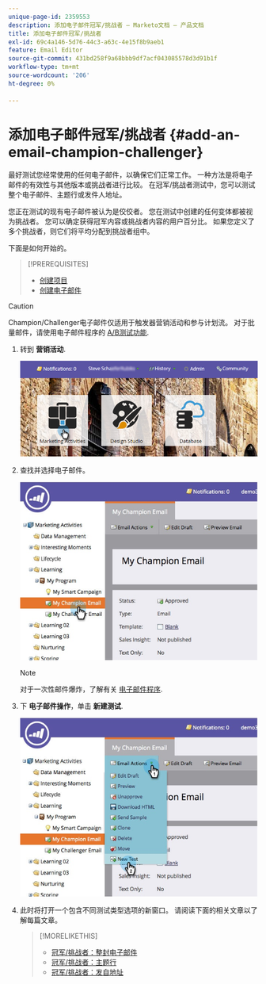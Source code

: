 ```yaml
---
unique-page-id: 2359553
description: 添加电子邮件冠军/挑战者 — Marketo文档 — 产品文档
title: 添加电子邮件冠军/挑战者
exl-id: 69c4a146-5d76-44c3-a63c-4e15f8b9aeb1
feature: Email Editor
source-git-commit: 431bd258f9a68bbb9df7acf043085578d3d91b1f
workflow-type: tm+mt
source-wordcount: '206'
ht-degree: 0%

---
```


# 添加电子邮件冠军/挑战者 {#add-an-email-champion-challenger}

最好测试您经常使用的任何电子邮件，以确保它们正常工作。 一种方法是将电子邮件的有效性与其他版本或挑战者进行比较。 在冠军/挑战者测试中，您可以测试整个电子邮件、主题行或发件人地址。

您正在测试的现有电子邮件被认为是佼佼者。 您在测试中创建的任何变体都被视为挑战者。 您可以确定获得冠军内容或挑战者内容的用户百分比。 如果您定义了多个挑战者，则它们将平均分配到挑战者组中。

下面是如何开始的。

>[!PREREQUISITES]
>
>* [创建项目](/help/marketo/product-docs/core-marketo-concepts/programs/creating-programs/create-a-program.md)
>* [创建电子邮件](/help/marketo/product-docs/email-marketing/general/creating-an-email/create-an-email.md)

>[!CAUTION]
>
>Champion/Challenger电子邮件仅适用于触发器营销活动和参与计划流。 对于批量邮件，请使用电子邮件程序的 [A/B测试功能](/help/marketo/product-docs/email-marketing/email-programs/email-program-actions/email-test-a-b-test/add-an-a-b-test.md).

1. 转到 **营销活动**.

   ![](assets/login-marketing-activities.png)

1. 查找并选择电子邮件。

   ![](assets/champion1.jpg)

   >[!NOTE]
   >
   >对于一次性邮件爆炸，了解有关 [电子邮件程序](/help/marketo/product-docs/email-marketing/email-programs/creating-an-email-program/create-an-email-program.md).

1. 下 **电子邮件操作**，单击 **新建测试**.

   ![](assets/chmapion2.jpg)

1. 此时将打开一个包含不同测试类型选项的新窗口。 请阅读下面的相关文章以了解每篇文章。

   >[!MORELIKETHIS]
   >
   >* [冠军/挑战者：整封电子邮件](/help/marketo/product-docs/email-marketing/general/functions-in-the-editor/email-tests-champion-challenger/champion-challenger-whole-emails.md)
   >* [冠军/挑战者：主题行](/help/marketo/product-docs/email-marketing/general/functions-in-the-editor/email-tests-champion-challenger/champion-challenger-subject-line.md)
   >* [冠军/挑战者：发自地址](/help/marketo/product-docs/email-marketing/general/functions-in-the-editor/email-tests-champion-challenger/champion-challenger-from-address.md)
